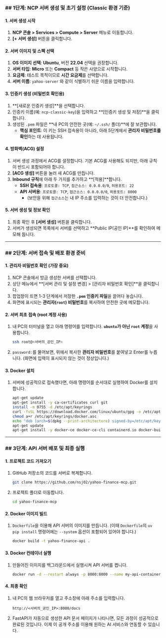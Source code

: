 ### ## 1단계: NCP 서버 생성 및 초기 설정 (Classic 환경 기준)

#### **1. 서버 생성 시작**

1.  **NCP 콘솔 > Services > Compute > Server** 메뉴로 이동합니다.
2.  **[+ 서버 생성]** 버튼을 클릭합니다.

#### **2. 서버 이미지 및 스펙 선택**

1.  **OS 이미지 선택**: **Ubuntu**, 버전 **22.04** 선택을 권장합니다.
2.  **서버 타입**: **Micro** 또는 **Compact** 등 작은 사양으로 시작합니다.
3.  **요금제**: 테스트 목적이므로 **시간 요금제**를 선택합니다.
4.  **서버 이름**: `yahoo-server` 와 같이 식별하기 쉬운 이름을 입력합니다.

#### **3. 인증키 생성 (비밀번호 확인용)**

1.  **[새로운 인증키 생성]**을 선택합니다.
2.  인증키 이름(예: `ncp-classic-key`)을 입력하고 **[인증키 생성 및 저장]**을 클릭합니다.
3.  생성된 `.pem` 파일은 **내 PC의 안전한 곳(예: `~/.ssh/` 폴더)**에 잘 보관합니다.
    *   **핵심 포인트**: 이 키는 SSH 접속용이 아니라, 아래 5단계에서 **관리자 비밀번호를 확인**하는 데 사용됩니다.

#### **4. 방화벽(ACG) 설정**

1.  서버 생성 과정에서 ACG를 설정합니다. 기본 ACG를 사용해도 되지만, 아래 규칙이 반드시 포함되어야 합니다.
2.  **[ACG 생성]** 버튼을 눌러 새 ACG를 만듭니다.
3.  **Inbound 규칙**에 아래 두 가지를 추가하고 **[적용]**합니다.
    *   **SSH 접속용**: `프로토콜: TCP`, `접근소스: 0.0.0.0/0`, `허용포트: 22`
    *   **API 서버용**: `프로토콜: TCP`, `접근소스: 0.0.0.0/0`, `허용포트: 8000`
        *   (보안을 위해 `접근소스`는 내 IP 주소를 입력하는 것이 더 안전합니다.)

#### **5. 서버 생성 및 정보 확인**

1.  최종 확인 후 **[서버 생성]** 버튼을 클릭합니다.
2.  서버가 생성되면 목록에서 서버를 선택하고 **Public IP(공인 IP)**를 확인하여 메모해 둡니다.

-----

### ## 2단계: 서버 접속 및 배포 환경 준비

#### **1. 관리자 비밀번호 확인 (가장 중요)**

1.  NCP 콘솔에서 방금 생성한 서버를 선택합니다.
2.  상단 메뉴에서 **[서버 관리 및 설정 변경] > [관리자 비밀번호 확인]**을 클릭합니다.
3.  팝업창이 뜨면 1-3 단계에서 저장한 **`.pem` 인증키 파일**을 끌어다 놓습니다.
4.  화면에 표시되는 **관리자(`root`) 비밀번호**를 복사하여 안전한 곳에 메모합니다.

#### **2. 서버 최초 접속 (root 계정 사용)**

1.  내 PC의 터미널을 열고 아래 명령어를 입력합니다. **`ubuntu`가 아닌 `root` 계정**을 사용합니다.
    ```bash
    ssh root@<서버의_공인_IP>
    ```
2.  `password:`를 물어보면, 위에서 복사한 **관리자 비밀번호**를 붙여넣고 Enter를 누릅니다. (화면에 입력이 표시되지 않는 것이 정상입니다.)

#### **3. Docker 설치**

1.  서버에 성공적으로 접속했다면, 아래 명령어를 순서대로 실행하여 Docker를 설치합니다.
    ```bash
    apt-get update
    apt-get install -y ca-certificates curl git
    install -m 0755 -d /etc/apt/keyrings
    curl -fsSL https://download.docker.com/linux/ubuntu/gpg -o /etc/apt/keyrings/docker.asc
    chmod a+r /etc/apt/keyrings/docker.asc
    echo "deb [arch=$(dpkg --print-architecture) signed-by=/etc/apt/keyrings/docker.asc] https://download.docker.com/linux/ubuntu $(. /etc/os-release && echo "$VERSION_CODENAME") stable" | tee /etc/apt/sources.list.d/docker.list > /dev/null
    apt-get update
    apt-get install -y docker-ce docker-ce-cli containerd.io docker-buildx-plugin docker-compose-plugin
    ```

-----

### ## 3단계: API 서버 배포 및 최종 실행

#### **1. 프로젝트 코드 가져오기**

1.  GitHub 저장소의 코드를 서버로 복제합니다.
    ```bash
    git clone https://github.com/nsj02/yahoo-finance-mcp.git
    ```
2.  프로젝트 폴더로 이동합니다.
    ```bash
    cd yahoo-finance-mcp
    ```

#### **2. Docker 이미지 빌드**

1.  `Dockerfile`을 이용해 API 서버의 이미지를 만듭니다. (이때 `Dockerfile`의 `uv pip install` 명령어에는 `--system` 옵션이 포함되어 있어야 합니다.)
    ```bash
    docker build -t yahoo-finance-api .
    ```

#### **3. Docker 컨테이너 실행**

1.  만들어진 이미지를 백그라운드에서 실행시켜 API 서버를 켭니다.
    ```bash
    docker run -d --restart always -p 8000:8000 --name my-api-container yahoo-finance-api
    ```

#### **4. 최종 확인**

1.  내 PC의 웹 브라우저를 열고 주소창에 아래 주소를 입력합니다.
    ```
    http://<서버의_공인_IP>:8000/docs
    ```
2.  FastAPI가 자동으로 생성한 API 문서 페이지가 나타나면, 모든 과정이 성공적으로 완료된 것입니다. 이제 이 공개 주소를 이용해 원하는 AI 서비스와 연동할 수 있습니다.